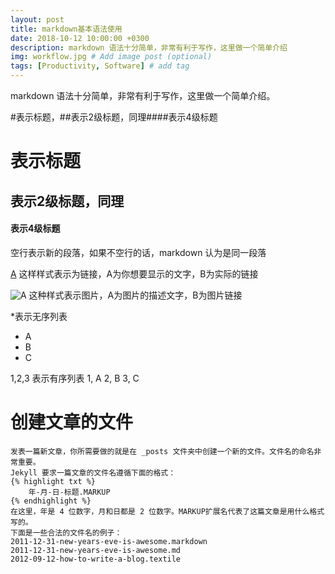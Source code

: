 ```yaml
---
layout: post
title: markdown基本语法使用
date: 2018-10-12 10:00:00 +0300
description: markdown 语法十分简单，非常有利于写作，这里做一个简单介绍
img: workflow.jpg # Add image post (optional)
tags: [Productivity, Software] # add tag
---
```


markdown 语法十分简单，非常有利于写作，这里做一个简单介绍。

#表示标题，##表示2级标题，同理####表示4级标题

# 表示标题
## 表示2级标题，同理
#### 表示4级标题

空行表示新的段落，如果不空行的话，markdown 认为是同一段落

[A](B) 这样样式表示为链接，A为你想要显示的文字，B为实际的链接

![A](B) 这种样式表示图片，A为图片的描述文字，B为图片链接

*表示无序列表
* A
* B
* C

1,2,3 表示有序列表
1, A
2, B
3, C

# 创建文章的文件
	发表一篇新文章，你所需要做的就是在 _posts 文件夹中创建一个新的文件。文件名的命名非常重要。
	Jekyll 要求一篇文章的文件名遵循下面的格式：
	{% highlight txt %}
		年-月-日-标题.MARKUP
	{% endhighlight %}
	在这里，年是 4 位数字，月和日都是 2 位数字。MARKUP扩展名代表了这篇文章是用什么格式写的。
	下面是一些合法的文件名的例子：
	2011-12-31-new-years-eve-is-awesome.markdown
	2011-12-31-new-years-eve-is-awesome.md
	2012-09-12-how-to-write-a-blog.textile


